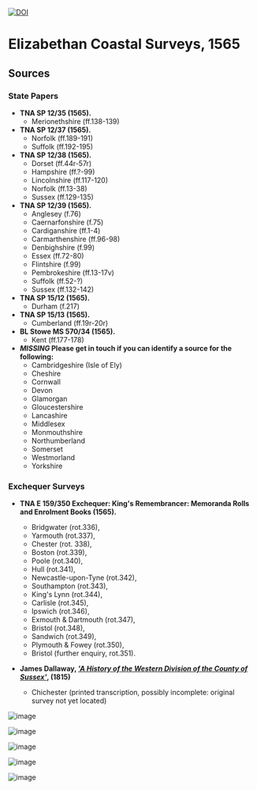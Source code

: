 [![DOI](https://zenodo.org/badge/DOI/10.5281/zenodo.10645537.svg)](https://doi.org/10.5281/zenodo.10645537)
# Elizabethan Coastal Surveys, 1565

## Sources

### State Papers

- **TNA SP 12/35 (1565).**
  - Merionethshire (ff.138-139)
- **TNA SP 12/37 (1565).**
  - Norfolk (ff.189-191)
  - Suffolk (ff.192-195)
- **TNA SP 12/38 (1565).**
  - Dorset (ff.44r-57r)
  - Hampshire (ff.?-99)
  - Lincolnshire (ff.117-120)
  - Norfolk (ff.13-38)
  - Sussex (ff.129-135)
- **TNA SP 12/39 (1565).**
  - Anglesey (f.76)
  - Caernarfonshire (f.75)
  - Cardiganshire (ff.1-4)
  - Carmarthenshire (ff.96-98)
  - Denbighshire (f.99)
  - Essex (ff.72-80)
  - Flintshire (f.99)
  - Pembrokeshire (ff.13-17v)
  - Suffolk (ff.52-?)
  - Sussex (ff.132-142)
- **TNA SP 15/12 (1565).**
  - Durham (f.217)
- **TNA SP 15/13 (1565).**
  - Cumberland (ff.19r-20r)
- **BL Stowe MS 570/34 (1565).**
  - Kent (ff.177-178)
- ***MISSING* Please get in touch if you can identify a source for the following:**
  - Cambridgeshire (Isle of Ely)
  - Cheshire
  - Cornwall
  - Devon
  - Glamorgan
  - Gloucestershire
  - Lancashire
  - Middlesex
  - Monmouthshire
  - Northumberland
  - Somerset
  - Westmorland
  - Yorkshire

### Exchequer Surveys
 
- **TNA E 159/350 Exchequer: King's Remembrancer: Memoranda Rolls and Enrolment Books (1565).**
  - Bridgwater (rot.336),
  - Yarmouth (rot.337),
  - Chester (rot. 338),
  - Boston (rot.339),
  - Poole (rot.340),
  - Hull (rot.341),
  - Newcastle-upon-Tyne (rot.342),
  - Southampton (rot.343),
  - King's Lynn (rot.344),
  - Carlisle (rot.345),
  - Ipswich (rot.346),
  - Exmouth & Dartmouth (rot.347),
  - Bristol (rot.348),
  - Sandwich (rot.349),
  - Plymouth & Fowey (rot.350),
  - Bristol (further enquiry, rot.351).

- **James Dallaway, [*'A History of the Western Division of the County of Sussex'*](https://www.google.co.uk/books/edition/A_History_of_the_Western_Division_of_the/0VkMAQAAMAAJ?hl=en), (1815)**
  - Chichester (printed transcription, possibly incomplete: original survey not yet located)

![image](https://github.com/docuracy/Elizabethan_Coastal_Surveys_1565/assets/42514781/aa15b0ca-cbfe-4cec-b7c6-6b33d02e87ae)

![image](https://github.com/docuracy/Elizabethan_Coastal_Surveys_1565/assets/42514781/47b8570e-0a4d-4488-a5ce-57d07fb86cb2)

![image](https://github.com/docuracy/Elizabethan_Coastal_Surveys_1565/assets/42514781/b316a6c2-c976-4269-9a8a-49fa3d462e30)

![image](https://github.com/docuracy/Elizabethan_Coastal_Surveys_1565/assets/42514781/5a7e5adb-6c23-46a5-b411-37b0deb51149)

![image](https://github.com/docuracy/Elizabethan_Coastal_Surveys_1565/assets/42514781/c7b52788-73db-41c9-a278-1a6fd571f8a9)
